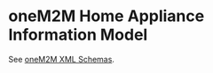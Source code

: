 # oneM2M Home Appliance Information Model

See [oneM2M XML Schemas](http://www.onem2m.org/technical/developers-corner/tools/xml-schemas).
